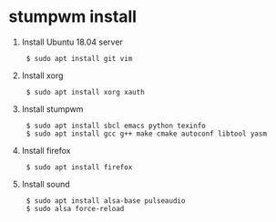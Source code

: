 stumpwm install
===============

1. Install Ubuntu 18.04 server

        $ sudo apt install git vim

2. Install xorg
    
        $ sudo apt install xorg xauth

3. Install stumpwm

        $ sudo apt install sbcl emacs python texinfo
        $ sudo apt install gcc g++ make cmake autoconf libtool yasm
        
4. Install firefox

        $ sudo apt install firefox
        
5. Install sound

        $ sudo apt install alsa-base pulseaudio
        $ sudo alsa force-reload

